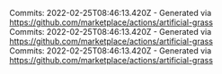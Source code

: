 Commits: 2022-02-25T08:46:13.420Z - Generated via https://github.com/marketplace/actions/artificial-grass
<br>
Commits: 2022-02-25T08:46:13.420Z - Generated via https://github.com/marketplace/actions/artificial-grass
<br>
Commits: 2022-02-25T08:46:13.420Z - Generated via https://github.com/marketplace/actions/artificial-grass
<br>
